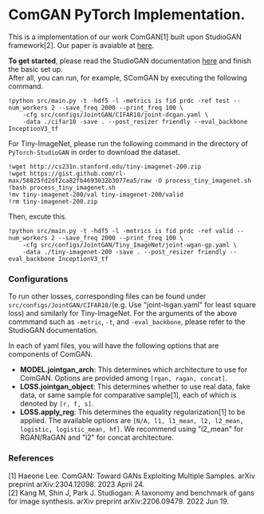 # ComGAN PyTorch Implementation. 
This is a implementation of our work ComGAN[1] built upon StudioGAN framework[2]. Our paper is avaiable at [here](https://arxiv.org/abs/2304.12098).


**To get started**, please read the StudioGAN documentation [here](https://github.com/POSTECH-CVLab/PyTorch-StudioGAN) and finish the basic set up. \
After all, you can run, for example, SComGAN by executing the following command. 

```
!python src/main.py -t -hdf5 -l -metrics is fid prdc -ref test --num_workers 2 --save_freq 2000 --print_freq 100 \
    -cfg src/configs/JointGAN/CIFAR10/joint-dcgan.yaml \
    -data ./cifar10 -save . --post_resizer friendly --eval_backbone InceptionV3_tf
```
For Tiny-ImageNet, please run the following command in the directory of `PyTorch-StudioGAN` in order to download the dataset. 
```
!wget http://cs231n.stanford.edu/tiny-imagenet-200.zip
!wget https://gist.github.com/rl-max/58825fd2df2ca82fb4693032b3077ea5/raw -O process_tiny_imagenet.sh
!bash process_tiny_imagenet.sh
!mv tiny-imagenet-200/val tiny-imagenet-200/valid
!rm tiny-imagenet-200.zip
```
Then, excute this. 
```
!python src/main.py -t -hdf5 -l -metrics is fid prdc -ref valid --num_workers 2 --save_freq 2000 --print_freq 100 \
    -cfg src/configs/JointGAN/Tiny_ImageNet/joint-wgan-gp.yaml \
    -data ./tiny-imagenet-200 -save . --post_resizer friendly --eval_backbone InceptionV3_tf
```

### Configurations

To run other losses, corresponding files can be found under `src/configs/JointGAN/CIFAR10/`(e.g. Use "joint-lsgan.yaml" for least square loss) and similarly for Tiny-ImageNet. For the arguments of the above commmand such as `-metric`, `-t`, and `-eval_backbone`, please refer to the StudioGAN documentation. 

In each of yaml files, you will have the following options that are components of ComGAN.

- **MODEL.jointgan_arch**: This determines which architecture to use for ComGAN. Options are provided among `[rgan, ragan, concat]`. 
- **LOSS.jointgan_object**: This determines whether to use real data, fake data, or same sample for comparative sample[1], each of which is denoted by `[r, f, s]`.
- **LOSS.apply_reg**: This determines the equality regularization[1] to be applied. The available options are `[N/A, l1, l1_mean, l2, l2_mean, logistic, logistic_mean, hf]`. We recommend using "l2_mean" for RGAN/RaGAN and "l2" for concat architecture. 

### References 
[1] Haeone Lee. ComGAN: Toward GANs Exploiting Multiple Samples. arXiv preprint arXiv:2304.12098. 2023 April 24. \
[2] Kang M, Shin J, Park J. Studiogan: A taxonomy and benchmark of gans for image synthesis. arXiv preprint arXiv:2206.09479. 2022 Jun 19.
